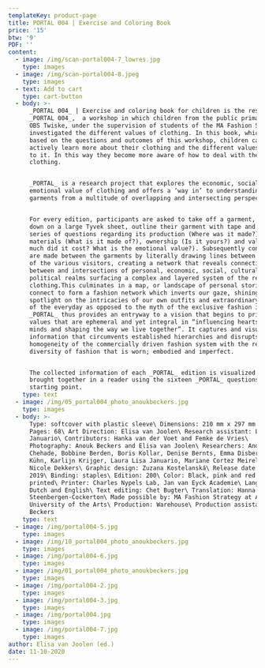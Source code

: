 ```yaml
---
templateKey: product-page
title: PORTAL 004 | Exercise and Coloring Book
price: '15'
btw: '9'
PDF: ''
content:
  - image: /img/scan-portal004-7_lowres.jpg
    type: images
  - image: /img/scan-portal004-8.jpeg
    type: images
  - text: Add to cart
    type: cart-button
  - body: >-
      _PORTAL 004_ | Exercise and coloring book for children is the result of
      _PORTAL 004_,  a workshop in which children from the public primary school
      OBS Twiske, under the supervision of students of the MA Fashion Strategy,
      investigated the different values of clothing. In this book, which is
      based on the questions and outcomes of this workshop, children can
      actively learn more about their clothing and the different values attached
      to it. In this way they become more aware of how to deal with the value of
      clothing.


      _PORTAL_ is a research project that explores the economic, social and
      emotional value of clothing and offers a ‘way in’ to understanding
      garments from a multitude of overlapping and intersecting perspectives.


      For every edition, participants are asked to take off a garment, lay it
      down on a large Tyvek sheet, outline their garment with tape and answer a
      series of questions regarding its production (Where was it made?),
      materials (What is it made of?), ownership (Is it yours?) and value (How
      much did it cost? What is the emotional value?). Subsequently connections
      are made between the garments by literally drawing lines between the items
      of the various visitors, creating a network that reveals connections
      between and intersections of personal, economic, social, cultural and
      political realms surfacing a complex and layered system of the reality of
      clothing.This culminates in a map, or landscape of personal stories that
      connect to form a fashion network which inverts our gaze, shining a
      spotlight on the intricacies of our own outfits and extraordinary aspects
      of the everyday as opposed to the myth of the exclusive fashion image.
      _PORTAL_ thus provides an entryway to a vision that begins to prioritise
      values that are ephemeral and yet integral in “influencing hearts and
      minds and shaping the way we live together”. It captures and visualises
      information that circumvents established hierarchies and disrupts the
      homogeneity of the commercially driven fashion system with the refreshing
      diversity of fashion that is worn; embodied and imperfect.


      The collected information of each _PORTAL_ edition is visualized and
      brought together in a reader using the sixteen _PORTAL_ questions as their
      starting point.
    type: text
  - image: /img/05_portal004_photo_anoukbeckers.jpg
    type: images
  - body: >-
      Type: softcover with plastic sleeve\ Dimensions: 210 mm x 297 mm portrait\
      Pages: 68\ Art Direction: Elisa van Joolen\ Research assistant: Laura Lisa
      Januario\ Contributors: Hanka van der Voet and Femke de Vries\
      Photography: Anouk Beckers and Elisa van Joolen\ Researchers: Andrea
      Chehade, Bobbine Berden, Boris Kollar, Denise Bernts, Emma Disbergen, Eva
      Kühn, Karlijn Krijger, Laura Lisa Januario, Mariane Cortez Meirelles,
      Nicole Dekkers\ Graphic design: Zuzana Kostelanská\ Release date: Winter
      2019\ Binding: staples\ Edition: 200\ Color: Black, pink and red – riso
      printed\ Printer: Charles Nypels Lab, Jan van Eyck Academie\ Language:
      Dutch and English\ Text editing: Chet Bugter\ Translation: Hanna
      Steenbergen-Cockerton\ Made possible by: MA Fashion Strategy at ArtEZ
      University of the Arts\ Production: Warehouse\ Production assistant: Anouk
      Beckers
    type: text
  - image: /img/portal004-5.jpg
    type: images
  - image: /img/10_portal004_photo_anoukbeckers.jpg
    type: images
  - image: /img/portal004-6.jpg
    type: images
  - image: /img/01_portal004_photo_anoukbeckers.jpg
    type: images
  - image: /img/portal004-2.jpg
    type: images
  - image: /img/portal004-3.jpg
    type: images
  - image: /img/portal004.jpg
    type: images
  - image: /img/portal004-7.jpg
    type: images
author: Elisa van Joolen (ed.)
date: 11-10-2020
---
```


